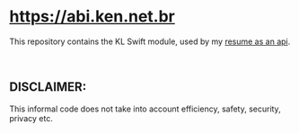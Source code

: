 # https://abi.ken.net.br

This repository contains the KL Swift module, used by my [resume as an api](https://api.ken.net.br).

<br/>

## DISCLAIMER:
This informal code does not take into account efficiency, safety, security, privacy etc.   
<!-- My projects as a [Real Programmer](https://xkcd.com/378/) can be found [here](https://laskoski.com.br). -->
